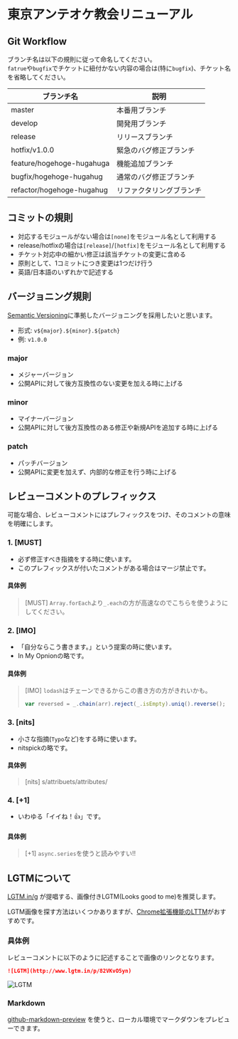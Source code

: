 # 東京アンテオケ教会リニューアル

## Git Workflow

ブランチ名は以下の規則に従って命名してください。  
`fatrue`や`bugfix`でチケットに紐付かない内容の場合は(特に`bugfix`)、チケット名を省略してください。


| ブランチ名                            | 説明                     |
|---------------------------------------|--------------------------|
| master                                | 本番用ブランチ           |
| develop                               | 開発用ブランチ           |
| release                               | リリースブランチ         |
| hotfix/v1.0.0                         | 緊急のバグ修正ブランチ   |
| feature/hogehoge-hugahuga             | 機能追加ブランチ         |
| bugfix/hogehoge-hugahug               | 通常のバグ修正ブランチ   |
| refactor/hogehoge-hugahug             | リファクタリングブランチ |

## コミットの規則

- 対応するモジュールがない場合は`[none]`をモジュール名として利用する
- release/hotfixの場合は`[release]`/`[hotfix]`をモジュール名として利用する
- チケット対応中の細かい修正は該当チケットの変更に含める
- 原則として、1コミットにつき変更は1つだけ行う
- 英語/日本語のいずれかで記述する

## バージョニング規則

[Semantic Versioning](http://semver.org/)に準拠したバージョニングを採用したいと思います。

- 形式: `v${major}.${minor}.${patch}`
- 例:   `v1.0.0`

### major

- メジャーバージョン
- 公開APIに対して後方互換性のない変更を加える時に上げる

### minor

- マイナーバージョン
- 公開APIに対して後方互換性のある修正や新規APIを追加する時に上げる

### patch

- パッチバージョン
- 公開APIに変更を加えず、内部的な修正を行う時に上げる


## レビューコメントのプレフィックス

可能な場合、レビューコメントにはプレフィックスをつけ、そのコメントの意味を明確にします。

### 1. **[MUST]** 

- 必ず修正すべき指摘をする時に使います。
- このプレフィックスが付いたコメントがある場合はマージ禁止です。  

#### 具体例

> [MUST] `Array.forEach`より`_.each`の方が高速なのでこちらを使うようにしてください。

### 2. **[IMO]**

- 「自分ならこう書きます。」という提案の時に使います。
- In My Opnionの略です。

#### 具体例

> [IMO] `lodash`はチェーンできるからこの書き方の方がきれいかも。
> 
> ```javascript
> var reversed = _.chain(arr).reject(_.isEmpty).uniq().reverse();
> ```

### 3. **[nits]**

- 小さな指摘(`Typo`など)をする時に使います。
- nitspickの略です。  

#### 具体例

> [nits] s/attribuets/attributes/

### 4. **[+1]** 

- いわゆる「イイね！:+1:」です。

#### 具体例

> [+1] `async.series`を使うと読みやすい!!


## LGTMについて

[LGTM.in/g](http://www.lgtm.in/) が提唱する、画像付きLGTM(Looks good to me)を推奨します。  

LGTM画像を探す方法はいくつかありますが、[Chrome拡張機能のLTTM](https://chrome.google.com/webstore/detail/lttm/jdidcgkdggndpodjbipodfefnpgjooeh?hl=ja)がおすすめです。

### 具体例

レビューコメントに以下のように記述することで画像のリンクとなります。

```markdown
![LGTM](http://www.lgtm.in/p/82VKvO5yn) 
```

![LGTM](http://www.lgtm.in/p/82VKvO5yn) 


### Markdown

[github-markdown-preview](https://www.npmjs.com/package/github-markdown-preview) を使うと、ローカル環境でマークダウンをプレビューできます。

